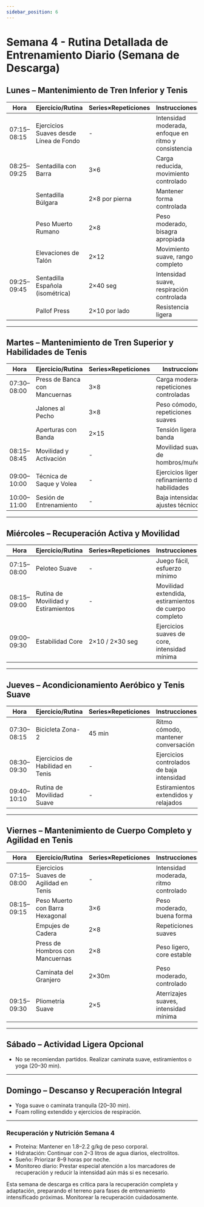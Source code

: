 ```yaml
---
sidebar_position: 6
---
```


# Semana 4 - Rutina Detallada de Entrenamiento Diario (Semana de Descarga)

## Lunes – Mantenimiento de Tren Inferior y Tenis

| Hora        | Ejercicio/Rutina                       | Series×Repeticiones | Instrucciones                                        |
| ----------- | -------------------------------------- | ------------------- | ---------------------------------------------------- |
| 07:15–08:15 | Ejercicios Suaves desde Línea de Fondo | -                   | Intensidad moderada, enfoque en ritmo y consistencia |
| 08:25–09:25 | Sentadilla con Barra                   | 3×6                 | Carga reducida, movimiento controlado                |
|             | Sentadilla Búlgara                     | 2×8 por pierna      | Mantener forma controlada                            |
|             | Peso Muerto Rumano                     | 2×8                 | Peso moderado, bisagra apropiada                     |
|             | Elevaciones de Talón                   | 2×12                | Movimiento suave, rango completo                     |
| 09:25–09:45 | Sentadilla Española (isométrica)       | 2×40 seg            | Intensidad suave, respiración controlada             |
|             | Pallof Press                           | 2×10 por lado       | Resistencia ligera                                   |

---

## Martes – Mantenimiento de Tren Superior y Habilidades de Tenis

| Hora        | Ejercicio/Rutina              | Series×Repeticiones | Instrucciones                                   |
| ----------- | ----------------------------- | ------------------- | ----------------------------------------------- |
| 07:30–08:00 | Press de Banca con Mancuernas | 3×8                 | Carga moderada, repeticiones controladas        |
|             | Jalones al Pecho              | 3×8                 | Peso cómodo, repeticiones suaves                |
|             | Aperturas con Banda           | 2×15                | Tensión ligera de banda                         |
| 08:15–08:45 | Movilidad y Activación        | -                   | Movilidad suave de hombros/muñecas              |
| 09:00–10:00 | Técnica de Saque y Volea      | -                   | Ejercicios ligeros, refinamiento de habilidades |
| 10:00–11:00 | Sesión de Entrenamiento       | -                   | Baja intensidad, ajustes técnicos               |

---

## Miércoles – Recuperación Activa y Movilidad

| Hora        | Ejercicio/Rutina                    | Series×Repeticiones | Instrucciones                                         |
| ----------- | ----------------------------------- | ------------------- | ----------------------------------------------------- |
| 07:15–08:00 | Peloteo Suave                       | -                   | Juego fácil, esfuerzo mínimo                          |
| 08:15–09:00 | Rutina de Movilidad y Estiramientos | -                   | Movilidad extendida, estiramientos de cuerpo completo |
| 09:00–09:30 | Estabilidad Core                    | 2×10 / 2×30 seg     | Ejercicios suaves de core, intensidad mínima          |

---

## Jueves – Acondicionamiento Aeróbico y Tenis Suave

| Hora        | Ejercicio/Rutina                 | Series×Repeticiones | Instrucciones                             |
| ----------- | -------------------------------- | ------------------- | ----------------------------------------- |
| 07:30–08:15 | Bicicleta Zona-2                 | 45 min              | Ritmo cómodo, mantener conversación       |
| 08:30–09:30 | Ejercicios de Habilidad en Tenis | -                   | Ejercicios controlados de baja intensidad |
| 09:40–10:10 | Rutina de Movilidad Suave        | -                   | Estiramientos extendidos y relajados      |

---

## Viernes – Mantenimiento de Cuerpo Completo y Agilidad en Tenis

| Hora        | Ejercicio/Rutina                       | Series×Repeticiones | Instrucciones                         |
| ----------- | -------------------------------------- | ------------------- | ------------------------------------- |
| 07:15–08:00 | Ejercicios Suaves de Agilidad en Tenis | -                   | Intensidad moderada, ritmo controlado |
| 08:15–09:15 | Peso Muerto con Barra Hexagonal        | 3×6                 | Peso moderado, buena forma            |
|             | Empujes de Cadera                      | 2×8                 | Repeticiones suaves                   |
|             | Press de Hombros con Mancuernas        | 2×8                 | Peso ligero, core estable             |
|             | Caminata del Granjero                  | 2×30m               | Peso moderado, controlado             |
| 09:15–09:30 | Pliometría Suave                       | 2×5                 | Aterrizajes suaves, intensidad mínima |

---

## Sábado – Actividad Ligera Opcional

- No se recomiendan partidos. Realizar caminata suave, estiramientos o yoga (20–30 min).

---

## Domingo – Descanso y Recuperación Integral

- Yoga suave o caminata tranquila (20–30 min).
- Foam rolling extendido y ejercicios de respiración.

---

### Recuperación y Nutrición Semana 4

- Proteína: Mantener en 1.8–2.2 g/kg de peso corporal.
- Hidratación: Continuar con 2–3 litros de agua diarios, electrolitos.
- Sueño: Priorizar 8–9 horas por noche.
- Monitoreo diario: Prestar especial atención a los marcadores de recuperación y reducir la intensidad aún más si es necesario.

Esta semana de descarga es crítica para la recuperación completa y adaptación, preparando el terreno para fases de entrenamiento intensificado próximas. Monitorear la recuperación cuidadosamente.
